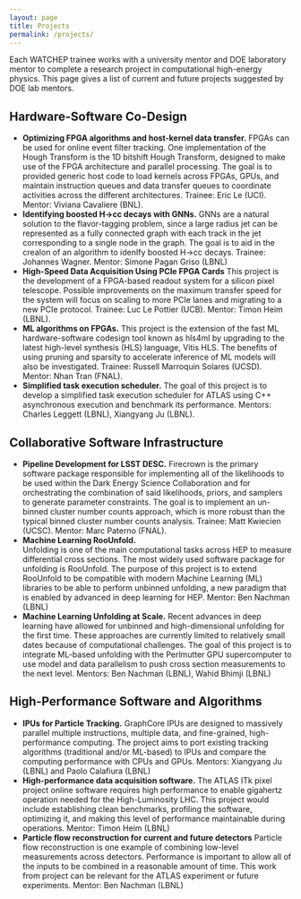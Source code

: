 ```yaml
---
layout: page
title: Projects
permalink: /projects/
---
```



Each WATCHEP trainee works with a university mentor and DOE laboratory mentor to complete a research project in computational high-energy physics.
This page gives a list of current and future projects suggested by DOE lab mentors.


## Hardware-Software Co-Design

* **Optimizing FPGA algorithms and host-kernel data transfer.**
    FPGAs can be used for online event filter tracking. One implementation of the Hough Transform is the 1D bitshift Hough Transform, designed to make use of the FPGA architecture and parallel processing. The goal is to provided generic host code to load kernels across FPGAs, GPUs, and maintain instruction queues and data transfer queues to coordinate activities across the different architectures.
    Trainee: Eric Le (UCI). Mentor: Viviana Cavaliere (BNL).
* **Identifying boosted H&rarr;cc decays with GNNs.**
GNNs are a natural solution to the flavor-tagging problem, since a large radius jet can be represented as a fully connected graph with each track in the jet corresponding to a single node in the graph.
The goal is to aid in the creaIon of an algorithm to idenIfy boosted H->cc decays.
    Trainee: Johannes Wagner. Mentor: Simone Pagan Griso (LBNL)
* **High-Speed Data Acquisition Using PCIe FPGA Cards**
This project is the development of a FPGA-based readout system for a silicon pixel telescope. Possible improvements on the maximum transfer speed for the system will focus on scaling to more PCIe lanes and migrating to a new PCIe protocol.
Trainee: Luc Le Pottier (UCB).
Mentor: Timon Heim (LBNL).
* **ML algorithms on FPGAs.**
This project is the extension of the fast ML hardware-software codesign tool known as hls4ml by upgrading to the latest high-level synthesis (HLS) language, Vitis HLS. The benefits of using pruning and sparsity to accelerate inference of ML models will also be investigated.
Trainee: Russell Marroquin Solares (UCSD). Mentor: Nhan Tran (FNAL).
* **Simplified task execution scheduler.**
  The goal of this project is to develop a simplified task execution scheduler for ATLAS using C++ asynchronous execution and benchmark its performance.
Mentors: Charles Leggett (LBNL), Xiangyang Ju (LBNL).

## Collaborative Software Infrastructure

* **Pipeline Development for LSST DESC.**
    Firecrown is the primary software package responsible for implementing all of the likelihoods to be used within the Dark Energy Science Collaboration and for orchestrating the combination of said likelihoods, priors, and samplers to generate parameter constraints. The goal is to implement an un-binned cluster number counts approach, which is more robust than the typical binned cluster number counts analysis.
Trainee: Matt Kwiecien (UCSC). Mentor: Marc Paterno (FNAL).
* **Machine Learning RooUnfold.**  
    Unfolding is one of the main computational tasks across HEP to measure differential cross sections. The most widely used software package for unfolding is RooUnfold. The purpose of this project is to extend RooUnfold to be compatible with modern Machine Learning (ML) libraries to be able to perform unbinned unfolding, a new paradigm that is enabled by advanced in deep learning for HEP. Mentor: Ben Nachman (LBNL)
* **Machine Learning Unfolding at Scale.**
    Recent advances in deep learning have allowed for unbinned and high-dimensional unfolding for the first time.  These approaches are currently limited to relatively small dates because of computational challenges.  The goal of this project is to integrate ML-based unfolding with the Perlmutter GPU supercomputer to use model and data parallelism to push cross section measurements to the next level. Mentors: Ben Nachman (LBNL), Wahid Bhimji (LBNL)

## High-Performance Software and Algorithms

* **IPUs for Particle Tracking.**
GraphCore IPUs are designed to massively parallel multiple instructions, multiple data, and fine-grained, high-performance computing. The project aims to port existing tracking algorithms (traditional and/or ML-based) to IPUs and compare the computing performance with CPUs and GPUs. Mentors: Xiangyang Ju (LBNL) and Paolo Calafiura (LBNL)
* **High-performance data acquisition software.**
The ATLAS ITk pixel project online software requires high performance to enable gigahertz operation needed for the High-Luminosity LHC. This project would include establishing clean benchmarks, profiling the software, optimizing it, and making this level of performance maintainable during operations. Mentor: Timon Heim (LBNL)
* **Particle flow reconstruction for current and future detectors**
Particle flow reconstruction is one example of combining low-level measurements across detectors. Performance is important to allow all of the inputs to be combined in a reasonable amount of time. This work from project can be relevant for the ATLAS experiment or future experiments.
Mentor: Ben Nachman (LBNL)

[jekyll-organization]: https://github.com/watchep
